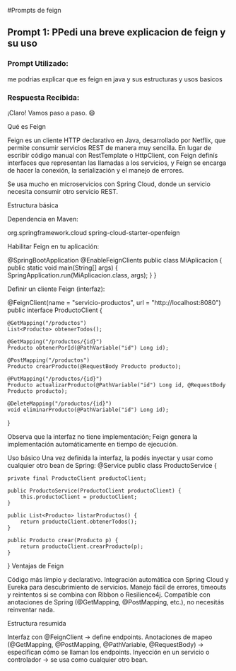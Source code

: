 #Prompts de feign

## Prompt 1: PPedi una breve explicacion de feign y su uso

### Prompt Utilizado:

me podrias explicar que es feign en java y sus estructuras y usos basicos

### Respuesta Recibida:

¡Claro! Vamos paso a paso. 😄

Qué es Feign

Feign es un cliente HTTP declarativo en Java, desarrollado por Netflix, que permite consumir servicios REST de manera muy sencilla.
En lugar de escribir código manual con RestTemplate o HttpClient, con Feign definís interfaces que representan las llamadas a los servicios, y Feign se encarga de hacer la conexión, la serialización y el manejo de errores.

Se usa mucho en microservicios con Spring Cloud, donde un servicio necesita consumir otro servicio REST.

Estructura básica

Dependencia en Maven:

<dependency>
    <groupId>org.springframework.cloud</groupId>
    <artifactId>spring-cloud-starter-openfeign</artifactId>
</dependency>

Habilitar Feign en tu aplicación:

@SpringBootApplication
@EnableFeignClients
public class MiAplicacion {
public static void main(String[] args) {
SpringApplication.run(MiAplicacion.class, args);
}
}

Definir un cliente Feign (interfaz):

@FeignClient(name = "servicio-productos", url = "http://localhost:8080")
public interface ProductoClient {

    @GetMapping("/productos")
    List<Producto> obtenerTodos();

    @GetMapping("/productos/{id}")
    Producto obtenerPorId(@PathVariable("id") Long id);

    @PostMapping("/productos")
    Producto crearProducto(@RequestBody Producto producto);

    @PutMapping("/productos/{id}")
    Producto actualizarProducto(@PathVariable("id") Long id, @RequestBody Producto producto);

    @DeleteMapping("/productos/{id}")
    void eliminarProducto(@PathVariable("id") Long id);
}

Observa que la interfaz no tiene implementación; 
Feign genera la implementación automáticamente en tiempo de ejecución.

Uso básico
Una vez definida la interfaz, la podés inyectar y usar como cualquier otro bean de Spring:
@Service
public class ProductoService {

    private final ProductoClient productoClient;

    public ProductoService(ProductoClient productoClient) {
        this.productoClient = productoClient;
    }

    public List<Producto> listarProductos() {
        return productoClient.obtenerTodos();
    }

    public Producto crear(Producto p) {
        return productoClient.crearProducto(p);
    }
}
Ventajas de Feign

Código más limpio y declarativo.
Integración automática con Spring Cloud y Eureka para descubrimiento de servicios.
Manejo fácil de errores, timeouts y reintentos si se combina con Ribbon o Resilience4j.
Compatible con anotaciones de Spring (@GetMapping, @PostMapping, etc.), no necesitás reinventar nada.

Estructura resumida

Interfaz con @FeignClient → define endpoints.
Anotaciones de mapeo (@GetMapping, @PostMapping, @PathVariable, @RequestBody) → especifican cómo se llaman los endpoints.
Inyección en un servicio o controlador → se usa como cualquier otro bean.